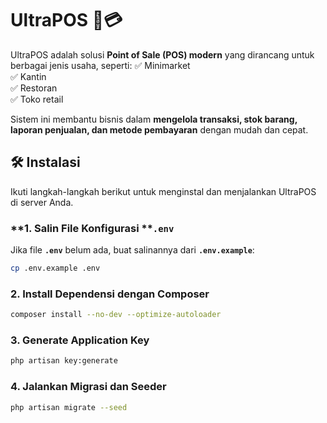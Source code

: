 # **UltraPOS** 🛒💳

UltraPOS adalah solusi **Point of Sale (POS) modern** yang dirancang untuk berbagai jenis usaha, seperti:
✅ Minimarket\
✅ Kantin\
✅ Restoran\
✅ Toko retail

Sistem ini membantu bisnis dalam **mengelola transaksi, stok barang, laporan penjualan, dan metode pembayaran** dengan mudah dan cepat.

## **🛠️ Instalasi**

Ikuti langkah-langkah berikut untuk menginstal dan menjalankan UltraPOS di server Anda.

### \*\*1. Salin File Konfigurasi \*\***`.env`**

Jika file **`.env`** belum ada, buat salinannya dari **`.env.example`**:

```sh
cp .env.example .env
```

### **2. Install Dependensi dengan Composer**

```sh
composer install --no-dev --optimize-autoloader
```

### **3. Generate Application Key**

```sh
php artisan key:generate
```

### **4. Jalankan Migrasi dan Seeder**

```sh
php artisan migrate --seed
```


